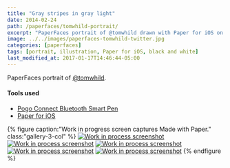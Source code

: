 ```yaml
---
title: "Gray stripes in gray light"
date: 2014-02-24
path: /paperfaces/tomwhild-portrait/
excerpt: "PaperFaces portrait of @tomwhild drawn with Paper for iOS on an iPad."
image: ../../images/paperfaces-tomwhild-twitter.jpg
categories: [paperfaces]
tags: [portrait, illustration, Paper for iOS, black and white]
last_modified_at: 2017-01-17T14:46:44-05:00
---
```


PaperFaces portrait of [@tomwhild](https://twitter.com/tomwhild).

#### Tools used

- [Pogo Connect Bluetooth Smart Pen](https://www.amazon.com/gp/product/B009K448L4/ref=as_li_ss_tl?ie=UTF8&camp=1789&creative=390957&creativeASIN=B009K448L4&linkCode=as2&tag=mademist-20)
- [Paper for iOS](https://paper.bywetransfer.com/)

{% figure caption:"Work in progress screen captures Made with Paper." class:"gallery-3-col" %}
[![Work in process screenshot](../../images/paperfaces-tomwhild-process-1-600.jpg)](../../images/paperfaces-tomwhild-process-1-lg.jpg)
[![Work in process screenshot](../../images/paperfaces-tomwhild-process-2-600.jpg)](../../images/paperfaces-tomwhild-process-2-lg.jpg)
[![Work in process screenshot](../../images/paperfaces-tomwhild-process-3-600.jpg)](../../images/paperfaces-tomwhild-process-3-lg.jpg)
[![Work in process screenshot](../../images/paperfaces-tomwhild-process-4-600.jpg)](../../images/paperfaces-tomwhild-process-4-lg.jpg)
[![Work in process screenshot](../../images/paperfaces-tomwhild-process-5-600.jpg)](../../images/paperfaces-tomwhild-process-5-lg.jpg)
{% endfigure %}
